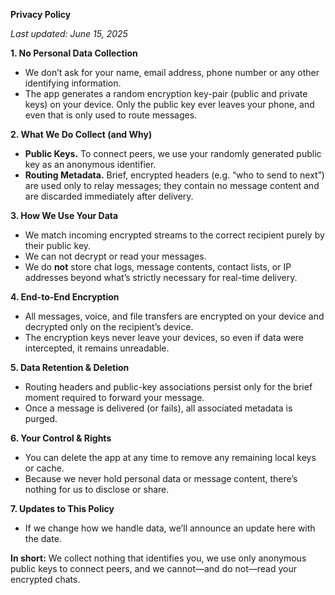 **Privacy Policy**

*Last updated: June 15, 2025*

**1. No Personal Data Collection**

* We don’t ask for your name, email address, phone number or any other identifying information.
* The app generates a random encryption key-pair (public and private keys) on your device. Only the public key ever leaves your phone, and even that is only used to route messages.

**2. What We Do Collect (and Why)**

* **Public Keys.** To connect peers, we use your randomly generated public key as an anonymous identifier.
* **Routing Metadata.** Brief, encrypted headers (e.g. “who to send to next”) are used only to relay messages; they contain no message content and are discarded immediately after delivery.

**3. How We Use Your Data**

* We match incoming encrypted streams to the correct recipient purely by their public key.
* We can not decrypt or read your messages.
* We do **not** store chat logs, message contents, contact lists, or IP addresses beyond what’s strictly necessary for real-time delivery.

**4. End-to-End Encryption**

* All messages, voice, and file transfers are encrypted on your device and decrypted only on the recipient’s device.
* The encryption keys never leave your devices, so even if data were intercepted, it remains unreadable.

**5. Data Retention & Deletion**

* Routing headers and public-key associations persist only for the brief moment required to forward your message.
* Once a message is delivered (or fails), all associated metadata is purged.

**6. Your Control & Rights**

* You can delete the app at any time to remove any remaining local keys or cache.
* Because we never hold personal data or message content, there’s nothing for us to disclose or share.

**7. Updates to This Policy**

* If we change how we handle data, we’ll announce an update here with the date.

**In short:** We collect nothing that identifies you, we use only anonymous public keys to connect peers, and we cannot—and do not—read your encrypted chats.

